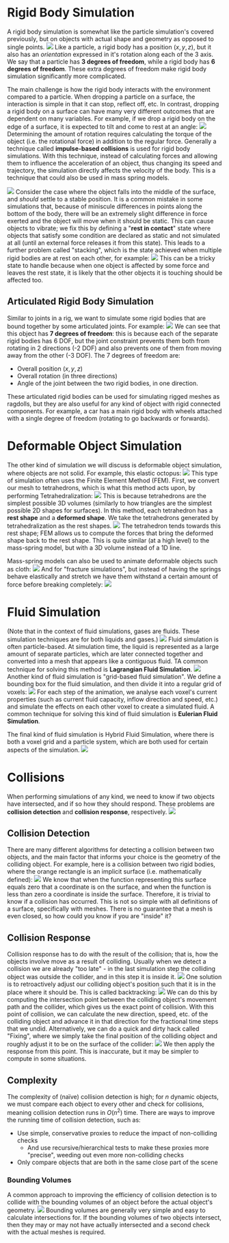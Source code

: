 # Rigid Body Simulation
A rigid body simulation is somewhat like the particle simulation's covered previously, but on objects with actual shape and geometry as opposed to single points.
![](Pasted%20image%2020231020112636.png)
Like a particle, a rigid body has a position $(x, y, z)$, but it also has an *orientation* expressed in it's rotation along each of the 3 axis. We say that a particle has **3 degrees of freedom**, while a rigid body has **6 degrees of freedom**. These extra degrees of freedom make rigid body simulation significantly more complicated.

The main challenge is how the rigid body interacts with the environment compared to a particle.
When dropping a particle on a surface, the interaction is simple in that it can stop, reflect off, etc. In contrast, dropping a rigid body on a surface can have many very different outcomes that are dependent on many variables. For example, if we drop a rigid body on the edge of a surface, it is expected to tilt and come to rest at an angle:
![](Pasted%20image%2020231020113140.png)
Determining the amount of rotation requires calculating the torque of the object (i.e. the rotational force) in addition to the regular force.
Generally a technique called **impulse-based collisions** is used for rigid body simulations. With this technique, instead of calculating forces and allowing them to influence the acceleration of an object, thus changing its speed and trajectory, the simulation directly affects the velocity of the body. This is a technique that could also be used in mass spring models.

![](Pasted%20image%2020231020113748.png)
Consider the case where the object falls into the middle of the surface, and *should* settle to a stable position. It is a common mistake in some simulations that, because of miniscule differences in points along the bottom of the body, there will be an extremely slight difference in force exerted and the object will move when it should be static. This can cause objects to vibrate; we fix this by defining a "**rest in contact**" state where objects that satisfy some condition are declared as static and not simulated at all (until an external force releases it from this state).
This leads to a further problem called "stacking", which is the state achieved when multiple rigid bodies are at rest on each other, for example:
![](Pasted%20image%2020231020114305.png)
This can be a tricky state to handle because when one object is affected by some force and leaves the rest state, it is likely that the other objects it is touching should be affected too. 
## Articulated Rigid Body Simulation
Similar to joints in a rig, we want to simulate some rigid bodies that are bound together by some articulated joints. For example:
![](Pasted%20image%2020231020114516.png)
We can see that this object has **7 degrees of freedom**: this is because each of the separate rigid bodies has 6 DOF, but the joint constraint prevents them both from rotating in 2 directions (-2 DOF) and also prevents one of them from moving away from the other (-3 DOF). The 7 degrees of freedom are:
- Overall position $(x, y, z)$
- Overall rotation (in three directions)
- Angle of the joint between the two rigid bodies, in one direction.

These articulated rigid bodies can be used for simulating rigged meshes as ragdolls, but they are also useful for any kind of object with rigid connected components. For example, a car has a main rigid body with wheels attached with a single degree of freedom (rotating to go backwards or forwards).
# Deformable Object Simulation
The other kind of simulation we will discuss is deformable object simulation, where objects are not solid. For example, this elastic octopus:
![](Pasted%20image%2020231020122032.png)
This type of simulation often uses the Finite Element Method (FEM). First, we convert our mesh to tetrahedrons, which is what this method acts upon, by performing Tetrahedralization:
![](Pasted%20image%2020231020123007.png)
This is because tetrahedrons are the simplest possible 3D volumes (similarly to how triangles are the simplest possible 2D shapes for surfaces).
In this method, each tetrahedron has a **rest shape** and a **deformed shape**. We take the tetrahedrons generated by tetrahedralization as the rest shapes.
![](Pasted%20image%2020231020123158.png)
The tetrahedron tends towards this rest shape; FEM allows us to compute the forces that bring the deformed shape back to the rest shape. This is quite similar (at a high level) to the mass-spring model, but with a 3D volume instead of a 1D line.

Mass-spring models can also be used to animate deformable objects such as cloth:
![](Pasted%20image%2020231020123634.png)
And for "fracture simulations", but instead of having the springs behave elastically and stretch we have them withstand a certain amount of force before breaking completely:
![](Pasted%20image%2020231020123750.png)
# Fluid Simulation
(Note that in the context of fluid simulations, gases are fluids. These simulation techniques are for both liquids and gases.)
![](Pasted%20image%2020231020123825.png)
Fluid simulation is often particle-based. At simulation time, the liquid is represented as a large amount of separate particles, which are later connected together and converted into a mesh that appears like a contiguous fluid. TA common technique for solving this method is **Lagrangian Fluid Simulation**.
![](Pasted%20image%2020231020124002.png)
Another kind of fluid simulation is "grid-based fluid simulation". We define a bounding box for the fluid simulation, and then divide it into a regular grid of voxels:
![](Pasted%20image%2020231020124052.png)
For each step of the animation, we analyse each voxel's current properties (such as current fluid capacity, inflow direction and speed, etc.) and simulate the effects on each other voxel to create a simulated fluid. A common technique for solving this kind of fluid simulation is **Eulerian Fluid Simulation**.

The final kind of fluid simulation is Hybrid Fluid Simulation, where there is both a voxel grid and a particle system, which are both used for certain aspects of the simulation.
![](Pasted%20image%2020231020124625.png)

# Collisions
When performing simulations of any kind, we need to know if two objects have intersected, and if so how they should respond. These problems are **collision detection** and **collision response**, respectively.
![](Pasted%20image%2020231020131908.png)
## Collision Detection
There are many different algorithms for detecting a collision between two objects, and the main factor that informs your choice is the geometry of the colliding object. For example, here is a collision between two rigid bodies, where the orange rectangle is an implicit surface (i.e. mathematically defined):
![](Pasted%20image%2020231020132039.png)
We know that when the function representing this surface equals zero that a coordinate is on the surface, and when the function is less than zero a coordinate is inside the surface. Therefore, it is trivial to know if a collision has occurred.
This is not so simple with all definitions of a surface, specifically with meshes. There is no guarantee that a mesh is even closed, so how could you know if you are "inside" it?
## Collision Response
Collision response has to do with the result of the collision; that is, how the objects involve move as a result of colliding.
Usually when we detect a collision we are already "too late" - in the last simulation step the colliding object was outside the collider, and in this step it is inside it.
![](Pasted%20image%2020231020132409.png)
One solution is to retroactively adjust our colliding object's position such that it is in the place where it should be. This is called backtracking:
![](Pasted%20image%2020231020132519.png)
We can do this by computing the intersection point between the colliding object's movement path and the collider, which gives us the exact point of collision.
With this point of collision, we can calculate the new direction, speed, etc. of the colliding object and advance it in that direction for the fractional time steps that we undid.
Alternatively, we can do a quick and dirty hack called "Fixing", where we simply take the final position of the colliding object and roughly adjust it to be on the surface of the collider:
![](Pasted%20image%2020231020132754.png)
We then apply the response from this point. This is inaccurate, but it may be simpler to compute in some situations.

## Complexity
The complexity of (naïve) collision detection is high; for $n$ dynamic objects, we must compare each object to every other and check for collisions, meaning collision detection runs in $O(n^2)$ time.
There are ways to improve the running time of collision detection, such as:
- Use simple, conservative proxies to reduce the impact of non-colliding checks
	- And use recursive/hierarchical tests to make these proxies more "precise", weeding out even more non-colliding checks
- Only compare objects that are both in the same close part of the scene

### Bounding Volumes
A common approach to improving the efficiency of collision detection is to collide with the bounding volumes of an object before the actual object's geometry.
![](Pasted%20image%2020231020133753.png)
Bounding volumes are generally very simple and easy to calculate intersections for. If the bounding volumes of two objects intersect, then they may or may not have actually intersected and a second check with the actual meshes is required.